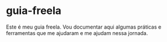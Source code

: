 # guia-freela
Este é meu guia freela. Vou documentar aqui algumas práticas e ferramentas que me ajudaram e me ajudam nessa jornada.
